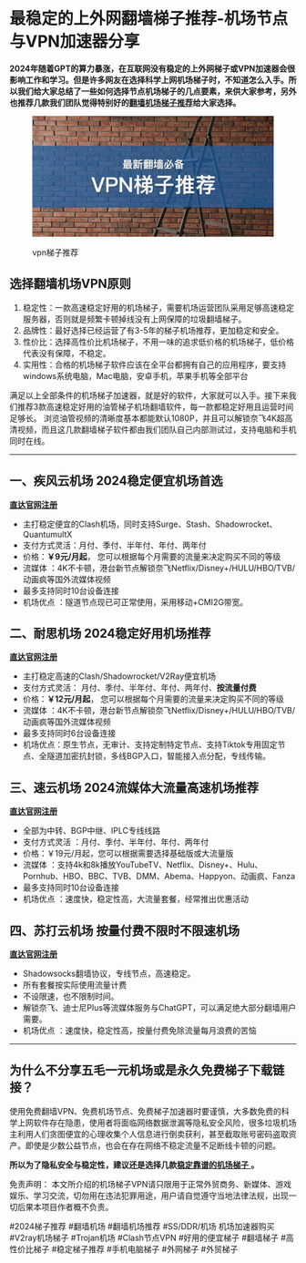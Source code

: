 # 最稳定的上外网翻墙梯子推荐-机场节点与VPN加速器分享

**2024年随着GPT的算力暴涨，在互联网没有稳定的上外网梯子或VPN加速器会很影响工作和学习。但是许多网友在选择科学上网机场梯子时，不知道怎么入手。所以我们给大家总结了一些如何选择节点机场梯子的几点要素，来供大家参考，另外也推荐几款我们团队觉得特别好的**[**翻墙机场梯子推荐**](https://github.com/AlipJJ/Top5)**给大家选择。**

<figure><img src=".gitbook/assets/梯子推荐 (1).png" alt=""><figcaption><p>vpn梯子推荐</p></figcaption></figure>

## 选择翻墙机场VPN原则

1. 稳定性：一款高速稳定好用的机场梯子，需要机场运营团队采用足够高速稳定服务器，否则就是频繁卡顿掉线没有上网保障的垃圾翻墙梯子。
2. 品牌性：最好选择已经运营了有3-5年的梯子机场推荐，更加稳定和安全。
3. 性价比：选择高性价比机场梯子，不用一味的追求低价格的机场梯子，低价格代表没有保障，不稳定。
4. 实用性：合格的机场梯子软件应该在全平台都拥有自己的应用程序，要支持windows系统电脑，Mac电脑，安卓手机，苹果手机等全部平台

满足以上全部条件的机场梯子加速器，就是好的软件，大家就可以入手。接下来我们推荐3款高速稳定好用的油管梯子机场翻墙软件，每一款都稳定好用且运营时间足够长。 浏览油管视频的清晰度基本都能默认1080P，并且可以解锁奈飞4K超高清视频，而且这几款翻墙梯子软件都由我们团队自己内部测试过，支持电脑和手机同时在线。

***

## 一、疾风云机场 2024稳定便宜机场首选

[**直达官网注册**](https://go.51tz.cc/jfcloud)

* 主打稳定便宜的Clash机场，同时支持Surge、Stash、Shadowrocket、QuantumultX
* 支付方式灵活：月付、季付、半年付、年付、两年付
* 价格：**￥9元/月起**， 您可以根据每个月需要的流量来决定购买不同的等级
* 流媒体 ：4K不卡顿，港台新节点解锁奈飞Netflix/Disney+/HULU/HBO/TVB/动画疯等国外流媒体视频
* 最多支持同时10台设备连接
* 机场优点 ：隧道节点现已可正常使用，采用移动+CMI2G带宽。

## 二、耐思机场 2024稳定好用机场推荐

[**直达官网注册**](https://go.51tz.cc/nicecloud)

* 主打稳定高速的Clash/Shadowrocket/V2Ray便宜机场
* 支付方式灵活： 月付、季付、半年付、年付、两年付、**按流量付费**
* 价格：**￥12元/月起**， 您可以根据每个月需要的流量来决定购买不同的等级
* 流媒体 ：4K不卡顿，港台新节点解锁奈飞Netflix/Disney+/HULU/HBO/TVB/动画疯等国外流媒体视频
* 最多支持同时6台设备连接
* 机场优点：原生节点，无审计、支持定制特定节点、支持Tiktok专用固定节点、全隧道加密抗封锁，多线BGP入口，智能接入点分配，专线传输。

## 三、速云机场 2024流媒体大流量高速机场推荐

[**直达官网注册**](https://go.51tz.cc/sycloud)

* 全部为中转、BGP中继、IPLC专线线路
* 支付方式灵活 ：月付、季付、半年付、年付、两年付
* 价格：￥19元/月起，您可以根据需要选择基础版或大流量版
* 流媒体 ：支持4k和8k播放YouTubeTV、Netflix、Disney+、Hulu、Pornhub、HBO、BBC、TVB、DMM、Abema、Happyon、动画疯、Fanza
* 最多支持同时10台设备连接
* 机场优点 ：速度快，稳定性高，大流量套餐，经常推出优惠活动

## 四、苏打云机场 按量付费不限时不限速机场

[**直达官网注册**](https://go.51tz.cc/sodacloud)

* Shadowsocks翻墙协议，专线节点，高速稳定。
* 所有套餐按实际使用流量计费
* 不设限速，也不限制时间。
* 解锁奈飞、迪士尼Plus等流媒体服务与ChatGPT，可以满足绝大部分翻墙用户需要。
* 机场优点 ：速度快，稳定性高，按量付费免除流量每月浪费的苦恼

***

## 为什么不分享五毛一元机场或是永久免费梯子下载链接？

使用免费翻墙VPN、免费机场节点、免费梯子加速器时要谨慎，大多数免费的科学上网软件存在隐患，使用者将面临网络数据泄漏等隐私安全风险，很多垃圾机场主利用人们贪图便宜的心理收集个人信息进行倒卖获利，甚至截取账号密码盗取资产。即使是少数公益节点，也会在存在网络不稳定流量不足断线卡顿的问题。

**所以为了隐私安全与稳定性，建议还是选择几款**[**稳定靠谱的机场梯子** ](https://reactchina.sxlcdn.com/t/topic/40257)**。**

免责声明： 本文所介绍的机场梯子VPN请只限用于正常外贸商务、新媒体、游戏娱乐、学习交流，切勿用在违法犯罪用途，用户请自觉遵守当地法律法规，出现一切后果本项目作者概不负责。

\#2024梯子推荐 #翻墙机场 #翻墙机场推荐 #SS/DDR/机场 机场加速器购买 #V2ray机场梯子 #Trojan机场 #Clash节点VPN #好用的便宜梯子 #翻墙梯子 #高性价比梯子 #稳定梯子推荐 #手机电脑梯子 #外网梯子 #外贸梯子
